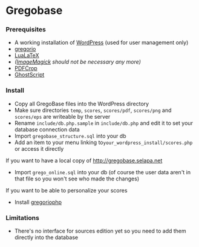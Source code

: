 # Gregobase

### Prerequisites
* A working installation of [WordPress](http://wordpress.org/) (used for user management only)
* [gregorio](https://gna.org/projects/gregorio/)
* [LuaLaTeX](http://www.tug.org/texlive/)
* *([ImageMagick](http://www.imagemagick.org/) should not be necessary any more)*
* [PDFCrop](http://pdfcrop.sourceforge.net/)
* [GhostScript](http://www.ghostscript.com/)

### Install
* Copy all GregoBase files into the WordPress directory
* Make sure directories `temp`, `scores`, `scores/pdf`, `scores/png` and `scores/eps` are writeable by the server 
* Rename `include/db.php.sample` in `include/db.php` and edit it to set your database connection data
* Import `gregobase_structure.sql` into your db
* Add an item to your menu linking to`your_wordpress_install/scores.php` or access it directly

If you want to have a local copy of http://gregobase.selapa.net

* Import `grego_online.sql` into your db (of course the user data aren't in that file so you won't see who made the changes)

If you want to be able to personalize your scores

* Install [gregoriophp](https://github.com/jperon/gregoriophp)

### Limitations
* There's no interface for sources edition yet so you need to add them directly into the database
